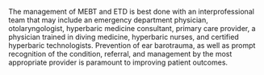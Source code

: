 The management of MEBT and ETD is best done with an interprofessional team that may include an emergency department physician, otolaryngologist, hyperbaric medicine consultant, primary care provider, a physician trained in diving medicine, hyperbaric nurses, and certified hyperbaric technologists. Prevention of ear barotrauma, as well as prompt recognition of the condition, referral, and management by the most appropriate provider is paramount to improving patient outcomes.